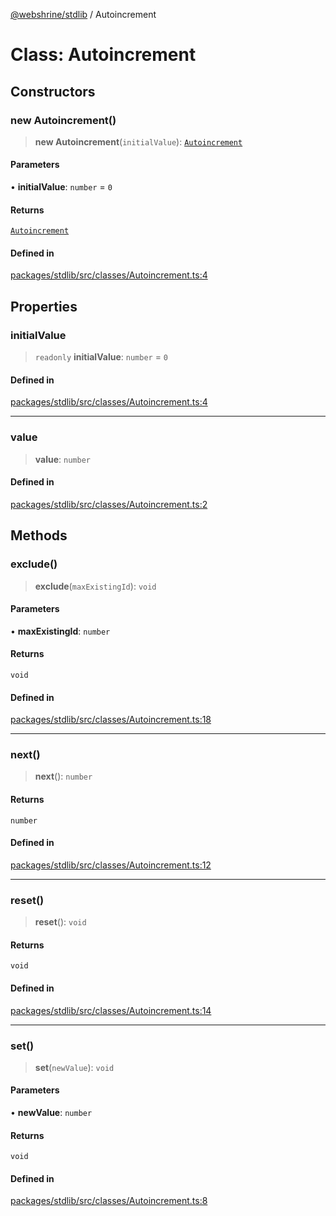 [@webshrine/stdlib](../globals.md) / Autoincrement

# Class: Autoincrement

## Constructors

### new Autoincrement()

> **new Autoincrement**(`initialValue`): [`Autoincrement`](Autoincrement.md)

#### Parameters

• **initialValue**: `number` = `0`

#### Returns

[`Autoincrement`](Autoincrement.md)

#### Defined in

[packages/stdlib/src/classes/Autoincrement.ts:4](https://github.com/webshrine/webshrine/blob/0e16c5948921e0c95cce645760c4a8b0855b196b/packages/stdlib/src/classes/Autoincrement.ts#L4)

## Properties

### initialValue

> `readonly` **initialValue**: `number` = `0`

#### Defined in

[packages/stdlib/src/classes/Autoincrement.ts:4](https://github.com/webshrine/webshrine/blob/0e16c5948921e0c95cce645760c4a8b0855b196b/packages/stdlib/src/classes/Autoincrement.ts#L4)

***

### value

> **value**: `number`

#### Defined in

[packages/stdlib/src/classes/Autoincrement.ts:2](https://github.com/webshrine/webshrine/blob/0e16c5948921e0c95cce645760c4a8b0855b196b/packages/stdlib/src/classes/Autoincrement.ts#L2)

## Methods

### exclude()

> **exclude**(`maxExistingId`): `void`

#### Parameters

• **maxExistingId**: `number`

#### Returns

`void`

#### Defined in

[packages/stdlib/src/classes/Autoincrement.ts:18](https://github.com/webshrine/webshrine/blob/0e16c5948921e0c95cce645760c4a8b0855b196b/packages/stdlib/src/classes/Autoincrement.ts#L18)

***

### next()

> **next**(): `number`

#### Returns

`number`

#### Defined in

[packages/stdlib/src/classes/Autoincrement.ts:12](https://github.com/webshrine/webshrine/blob/0e16c5948921e0c95cce645760c4a8b0855b196b/packages/stdlib/src/classes/Autoincrement.ts#L12)

***

### reset()

> **reset**(): `void`

#### Returns

`void`

#### Defined in

[packages/stdlib/src/classes/Autoincrement.ts:14](https://github.com/webshrine/webshrine/blob/0e16c5948921e0c95cce645760c4a8b0855b196b/packages/stdlib/src/classes/Autoincrement.ts#L14)

***

### set()

> **set**(`newValue`): `void`

#### Parameters

• **newValue**: `number`

#### Returns

`void`

#### Defined in

[packages/stdlib/src/classes/Autoincrement.ts:8](https://github.com/webshrine/webshrine/blob/0e16c5948921e0c95cce645760c4a8b0855b196b/packages/stdlib/src/classes/Autoincrement.ts#L8)
